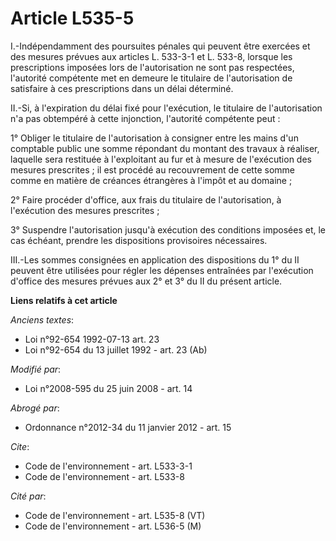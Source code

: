 # Article L535-5

I.-Indépendamment des poursuites pénales qui peuvent être exercées et des mesures prévues aux articles L. 533-3-1 et L.
533-8, lorsque les prescriptions imposées lors de l'autorisation ne sont pas respectées, l'autorité compétente met en demeure
le titulaire de l'autorisation de satisfaire à ces prescriptions dans un délai déterminé. 

II.-Si, à l'expiration du délai fixé pour l'exécution, le titulaire de l'autorisation n'a pas obtempéré à cette injonction,
l'autorité compétente peut : 

1° Obliger le titulaire de l'autorisation à consigner entre les mains d'un comptable public une somme répondant du montant
des travaux à réaliser, laquelle sera restituée à l'exploitant au fur et à mesure de l'exécution des mesures prescrites ; il
est procédé au recouvrement de cette somme comme en matière de créances étrangères à l'impôt et au domaine ; 

2° Faire procéder d'office, aux frais du titulaire de l'autorisation, à l'exécution des mesures prescrites ; 

3° Suspendre l'autorisation jusqu'à exécution des conditions imposées et, le cas échéant, prendre les dispositions
provisoires nécessaires. 

III.-Les sommes consignées en application des dispositions du 1° du II peuvent être utilisées pour régler les dépenses
entraînées par l'exécution d'office des mesures prévues aux 2° et 3° du II du présent article.

**Liens relatifs à cet article**

_Anciens textes_:

  - Loi n°92-654 1992-07-13 art. 23
  - Loi n°92-654 du 13 juillet 1992 - art. 23 (Ab)

_Modifié par_:

  - Loi n°2008-595 du 25 juin 2008 - art. 14

_Abrogé par_:

  - Ordonnance n°2012-34 du 11 janvier 2012 - art. 15

_Cite_:

  - Code de l'environnement - art. L533-3-1
  - Code de l'environnement - art. L533-8

_Cité par_:

  - Code de l'environnement - art. L535-8 (VT)
  - Code de l'environnement - art. L536-5 (M)
